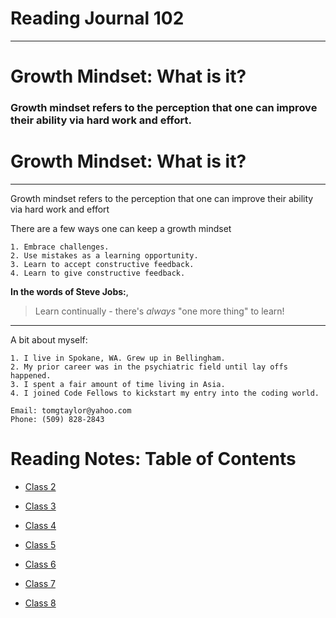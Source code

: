 # **Reading Journal 102**

---

# Growth Mindset: What is it?

### Growth mindset refers to the perception that one can improve their ability via hard work and effort.

# Growth Mindset: What is it?

---

Growth mindset refers to the perception that one can improve their ability via hard work and effort

There are a few ways one can keep a growth mindset

    1. Embrace challenges.
    2. Use mistakes as a learning opportunity.
    3. Learn to accept constructive feedback.
    4. Learn to give constructive feedback.

**In the words of Steve Jobs:**,
> Learn continually - there's *always* "one more thing" to learn!

---

A bit about myself:

    1. I live in Spokane, WA. Grew up in Bellingham.
    2. My prior career was in the psychiatric field until lay offs happened.
    3. I spent a fair amount of time living in Asia.
    4. I joined Code Fellows to kickstart my entry into the coding world. 

    Email: tomgtaylor@yahoo.com
    Phone: (509) 828-2843

# Reading Notes: Table of Contents

- [Class 2](https://tomgtaylor.github.io/reading-notes/class2) 

- [Class 3](https://tomgtaylor.github.io/reading-notes/class3) 

- [Class 4](https://tomgtaylor.github.io/reading-notes/class4) 

- [Class 5](https://tomgtaylor.github.io/reading-notes/class5)

- [Class 6](https://tomgtaylor.github.io/reading-notes/class6)

- [Class 7](https://tomgtaylor.github.io/reading-notes/class7)

- [Class 8](https://tomgtaylor.github.io/reading-notes/class8)